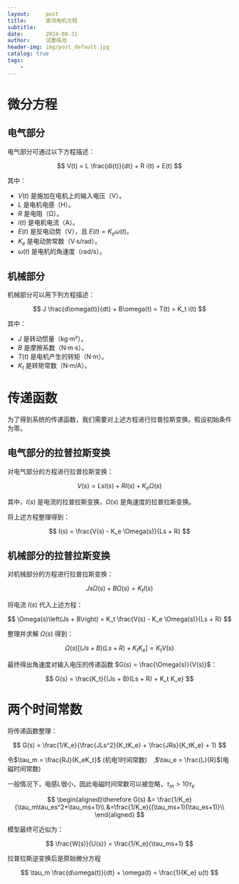```yaml
---
layout:     post
title:      直流电机方程
subtitle:   
date:       2024-08-31
author:     试墨临池
header-img: img/post_default.jpg
catalog: true
tags:
    - 
---
```

# 微分方程

## 电气部分
电气部分可通过以下方程描述：

$$
V(t) = L \frac{di(t)}{dt} + R i(t) + E(t)
$$

其中：
- $V(t)$ 是施加在电机上的输入电压（V）。
- $L$ 是电机电感（H）。
- $R$ 是电阻（Ω）。
- $i(t)$ 是电机电流（A）。
- $E(t)$ 是反电动势（V），且 $E(t) = K_e \omega(t)$。
- $K_e$ 是电动势常数（V·s/rad）。
- $\omega(t)$ 是电机的角速度（rad/s）。

## 机械部分
机械部分可以用下列方程描述：

$$
J \frac{d\omega(t)}{dt} + B\omega(t) = T(t) = K_t i(t)
$$

其中：
- $J$ 是转动惯量（kg·m²）。
- $B$ 是摩擦系数（N·m·s）。
- $T(t)$ 是电机产生的转矩（N·m）。
- $K_t$ 是转矩常数（N·m/A）。

## 

# 传递函数
为了得到系统的传递函数，我们需要对上述方程进行拉普拉斯变换。假设初始条件为零。

## 电气部分的拉普拉斯变换
对电气部分的方程进行拉普拉斯变换：

$$
V(s) = LsI(s) + RI(s) + K_e \Omega(s)
$$

其中，$I(s)$ 是电流的拉普拉斯变换，$\Omega(s)$ 是角速度的拉普拉斯变换。

将上述方程整理得到：

$$
I(s) = \frac{V(s) - K_e \Omega(s)}{Ls + R}
$$

## 机械部分的拉普拉斯变换
对机械部分的方程进行拉普拉斯变换：

$$
Js\Omega(s) + B\Omega(s) = K_t I(s)
$$

将电流 $I(s)$ 代入上述方程：

$$
\Omega(s)\left(Js + B\right) = K_t \frac{V(s) - K_e \Omega(s)}{Ls + R}
$$

整理并求解 $\Omega(s)$ 得到：

$$
\Omega(s)\left[\left(Js + B\right)(Ls + R) + K_t K_e\right] = K_t V(s)
$$

最终得出角速度对输入电压的传递函数 $G(s) = \frac{\Omega(s)}{V(s)}$：

$$
G(s) = \frac{K_t}{(Js + B)(Ls + R) + K_t K_e}
$$

# 两个时间常数

将传递函数整理：

$$
G(s) = \frac{1/K_e}{\frac{JLs^2}{K_tK_e} + \frac{JRs}{K_tK_e} + 1}
$$

令$\tau_m = \frac{RJ}{K_eK_t}$ (机电1时间常数)&emsp;,$\tau_e = \frac{L}{R}$(电磁时间常数)

一般情况下，电感L很小，因此电磁时间常数可以被忽略，$\tau_m>10\tau_e$

$$
\begin{aligned}\therefore G(s) &= \frac{1/K_e}{\tau_m\tau_es^2+\tau_ms+1}\\
&=\frac{1/K_e}{(\tau_ms+1)(\tau_es+1)}\\
\end{aligned}
$$

模型最终可近似为：

$$
\frac{W(s)}{U(s)} = \frac{1/K_e}{\tau_ms+1}
$$

拉普拉斯逆变换后是原始微分方程

$$
\tau_m \frac{d\omega(t)}{dt} + \omega(t) = \frac{1}{K_e} u(t)
$$












